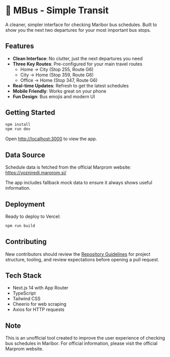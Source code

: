 # 🚌 MBus - Simple Transit

A cleaner, simpler interface for checking Maribor bus schedules. Built to show you the next two departures for your most important bus stops.

## Features

- **Clean Interface**: No clutter, just the next departures you need
- **Three Key Routes**: Pre-configured for your main travel routes
  - Home → City (Stop 255, Route G6)
  - City → Home (Stop 359, Route G6) 
  - Office → Home (Stop 347, Route G6)
- **Real-time Updates**: Refresh to get the latest schedules
- **Mobile Friendly**: Works great on your phone
- **Fun Design**: Bus emojis and modern UI

## Getting Started

```bash
npm install
npm run dev
```

Open [http://localhost:3000](http://localhost:3000) to view the app.

## Data Source

Schedule data is fetched from the official Marprom website: https://vozniredi.marprom.si/

The app includes fallback mock data to ensure it always shows useful information.

## Deployment

Ready to deploy to Vercel:

```bash
npm run build
```

## Contributing

New contributors should review the [Repository Guidelines](AGENTS.md) for project structure, tooling, and review expectations before opening a pull request.

## Tech Stack

- Next.js 14 with App Router
- TypeScript
- Tailwind CSS
- Cheerio for web scraping
- Axios for HTTP requests

## Note

This is an unofficial tool created to improve the user experience of checking bus schedules in Maribor. For official information, please visit the official Marprom website.
